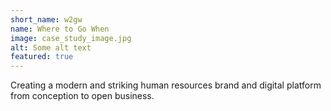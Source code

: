 ```yaml
---
short_name: w2gw
name: Where to Go When
image: case_study_image.jpg
alt: Some alt text
featured: true
---
```

Creating a modern and striking human resources brand and digital platform from conception to open business.

